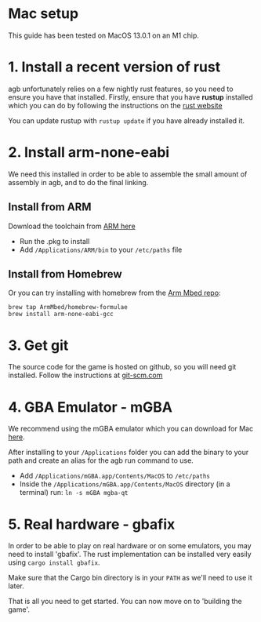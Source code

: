 # Mac setup

This guide has been tested on MacOS 13.0.1 on an M1 chip.

# 1. Install a recent version of rust

agb unfortunately relies on a few nightly rust features, so you need to ensure you have that installed.
Firstly, ensure that you have **rustup** installed which you can do by following the instructions on the [rust website](https://www.rust-lang.org/tools/install)

You can update rustup with `rustup update` if you have already installed it.

# 2. Install arm-none-eabi

We need this installed in order to be able to assemble the small amount of assembly in agb, and to do the final linking.

## Install from ARM

Download the toolchain from [ARM here](https://developer.arm.com/downloads/-/gnu-rm)
 * Run the .pkg to install
 * Add `/Applications/ARM/bin` to your `/etc/paths` file

## Install from Homebrew

Or you can try installing with homebrew from the [Arm Mbed repo](https://github.com/ARMmbed/homebrew-formulae):

```
brew tap ArmMbed/homebrew-formulae
brew install arm-none-eabi-gcc
```

# 3. Get git

The source code for the game is hosted on github, so you will need git installed. Follow the instructions at [git-scm.com](https://git-scm.com/)

# 4. GBA Emulator - mGBA

We recommend using the mGBA emulator which you can download for Mac [here](https://mgba.io/downloads.html).

After installing to your `/Applications` folder you can add the binary to your path and create an alias for the agb run command to use.

* Add `/Applications/mGBA.app/Contents/MacOS` to `/etc/paths`
* Inside the `/Applications/mGBA.app/Contents/MacOS` directory (in a terminal) run: `ln -s mGBA mgba-qt`

# 5. Real hardware - gbafix

In order to be able to play on real hardware or on some emulators, you may need to install 'gbafix'.
The rust implementation can be installed very easily using `cargo install gbafix`.

Make sure that the Cargo bin directory is in your `PATH` as we'll need to use it later.

That is all you need to get started.
You can now move on to 'building the game'.